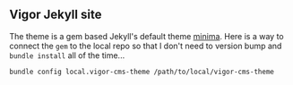 Vigor Jekyll site
-----------------

The theme is a gem based Jekyll's default theme [minima](https://github.com/jekyll/minima). Here is a way to connect the `gem` to the local repo so that I don't need to version bump and `bundle install` all of the time...

    bundle config local.vigor-cms-theme /path/to/local/vigor-cms-theme